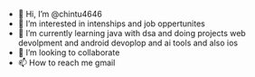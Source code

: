 - 👋 Hi, I’m @chintu4646
- 👀 I’m interested in intenships and job oppertunites
- 🌱 I’m currently learning java with dsa and doing projects web devolpment and android devoplop and ai tools and also ios  
- 💞️ I’m looking to collaborate 
- 📫 How to reach me gmail

<!---
chintu4646/chintu4646 is a ✨ special ✨ repository because its `README.md` (this file) appears on your GitHub profile.
You can click the Preview link to take a look at your changes.
--->
